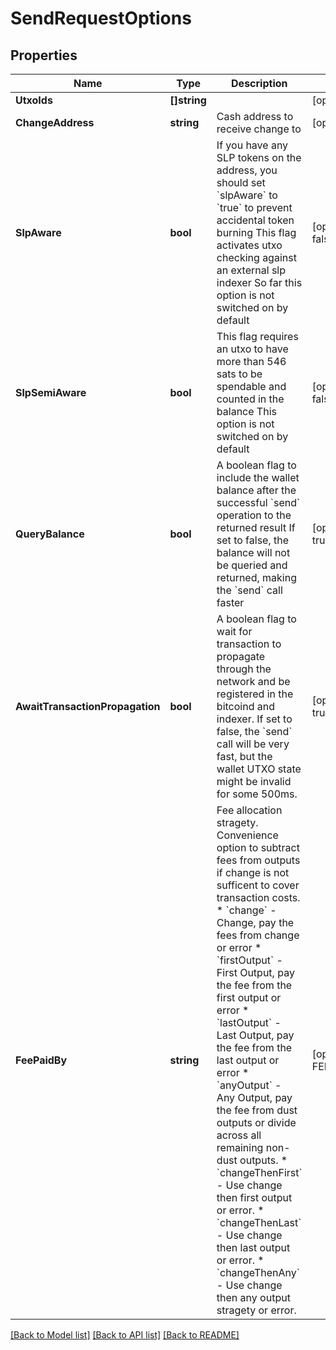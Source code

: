 # SendRequestOptions

## Properties

Name | Type | Description | Notes
------------ | ------------- | ------------- | -------------
**UtxoIds** | **[]string** |  | [optional] 
**ChangeAddress** | **string** | Cash address to receive change to  | [optional] 
**SlpAware** | **bool** | If you have any SLP tokens on the address, you should set &#x60;slpAware&#x60; to &#x60;true&#x60; to prevent accidental token burning This flag activates utxo checking against an external slp indexer So far this option is not switched on by default | [optional] [default to false]
**SlpSemiAware** | **bool** | This flag requires an utxo to have more than 546 sats to be spendable and counted in the balance This option is not switched on by default | [optional] [default to false]
**QueryBalance** | **bool** | A boolean flag to include the wallet balance after the successful &#x60;send&#x60; operation to the returned result If set to false, the balance will not be queried and returned, making the &#x60;send&#x60; call faster | [optional] [default to true]
**AwaitTransactionPropagation** | **bool** | A boolean flag to wait for transaction to propagate through the network and be registered in the bitcoind and indexer. If set to false, the &#x60;send&#x60; call will be very fast, but the wallet UTXO state might be invalid for some 500ms. | [optional] [default to true]
**FeePaidBy** | **string** | Fee allocation stragety. Convenience option to subtract fees from outputs if change is not sufficent to cover transaction costs.   * &#x60;change&#x60; - Change, pay the fees from change or error   * &#x60;firstOutput&#x60; - First Output, pay the fee from the first output or error   * &#x60;lastOutput&#x60; - Last Output, pay the fee from the last output or error   * &#x60;anyOutput&#x60; - Any Output, pay the fee from dust outputs or divide across all remaining non-dust outputs.   * &#x60;changeThenFirst&#x60; - Use change then first output or error.   * &#x60;changeThenLast&#x60; - Use change then last output or error.   * &#x60;changeThenAny&#x60; - Use change then any output stragety or error.  | [optional] [default to FEE_PAID_BY_CHANGE]

[[Back to Model list]](../README.md#documentation-for-models) [[Back to API list]](../README.md#documentation-for-api-endpoints) [[Back to README]](../README.md)



